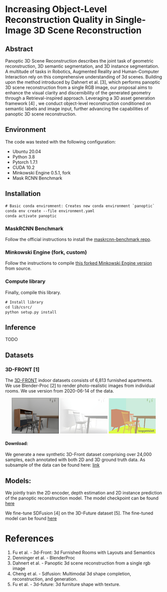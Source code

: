 # Increasing Object-Level Reconstruction Quality in Single-Image 3D Scene Reconstruction

## Abstract
 Panoptic 3D Scene Reconstruction describes the joint task of geometric reconstruction, 3D semantic segmentation, and 3D instance
segmentation. A multitude of tasks in Robotics, Augmented Reality and Human-Computer Interaction rely on this comprehensive understanding of 3d scenes. Building upon the method introduced by Dahnert et al. [3], which performs panoptic 3D scene reconstruction from a single RGB image, our proposal aims to enhance the visual clarity and discernibility of the generated geometry through a Retrieval-inspired approach.  Leveraging a 3D asset generation framework [4] , we conduct object-level reconstruction conditioned on semantic labels and image input, further advancing the capabilities of panoptic 3D scene reconstruction.


## Environment
The code was tested with the following configuration:
- Ubuntu 20.04
- Python 3.8
- Pytorch 1.7.1
- CUDA 10.2
- Minkowski Engine 0.5.1, fork
- Mask RCNN Benchmark

## Installation
```
# Basic conda enviromnent: Creates new conda environment `panoptic`
conda env create --file environment.yaml
conda activate panoptic
```

### MaskRCNN Benchmark
Follow the official instructions to install the [maskrcnn-benchmark repo](https://github.com/facebookresearch/maskrcnn-benchmark).

### Minkowski Engine (fork, custom)
Follow the instructions to compile [this forked Minkowski Engine version](https://github.com/xheon/MinkowskiEngine) from source.

### Compute library
Finally, compile this library. 

```
# Install library
cd lib/csrc/
python setup.py install
```

## Inference
TODO


## Datasets

### 3D-FRONT [1]

The [3D-FRONT](https://tianchi.aliyun.com/specials/promotion/alibaba-3d-scene-dataset) indoor datasets consists of 6,813 furnished apartments.  
We use Blender-Proc [2] to render photo-realistic images from individual rooms.
We use version from 2020-06-14 of the data.

<p align="center">
    <img width="30%" src="images/input.jpeg"/>
    <img width="30%" src="images/depth.jpeg"/>
    <img width="30%" src="images/seg.jpg"/>
</p>


#### Download:
We generate a new synthetic 3D-Front dataset comprising over 24,000 samples, each annotated with both 2D and 3D ground truth data.
As subsample of the data can be found here: [link](https://drive.google.com/file/d/1P_GLihTcxCPBHk1T25IYN50OvQBp3ANt/view?usp=sharing)

## Models:

We jointly train the 2D encoder, depth estimation and 2D instance prediction of the panoptic reconstruction model. The model checkpoint can be found [here](resources/trained2d-ours.zip)

We fine-tune SDFusion [4] on the 3D-Future dataset [5]. The fine-tuned model can be found [here](https://drive.google.com/file/d/1BLG3sJwKfgB2VOIS1VRGI4Ij6W3DrOYE/view?usp=drive_link)

# References

1. Fu et al. - 3d-Front: 3d Furnished Rooms with Layouts and Semantics
2. Denninger et al. - BlenderProc
3. Dahnert et al. - Panoptic 3d scene reconstruction from a single rgb image
4. Cheng et al. - Sdfusion: Multimodal 3d shape completion, reconstruction, and generation.
5. Fu et al. - 3d-future: 3d furniture shape with texture.


